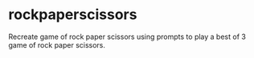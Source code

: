 # rockpaperscissors
Recreate game of rock paper scissors using prompts to play a best of 3 game of rock paper scissors.
